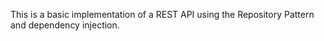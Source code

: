 This is a basic implementation of a REST API using the Repository Pattern and dependency injection.
